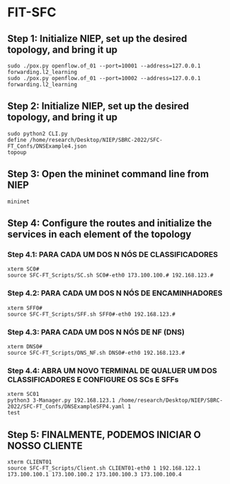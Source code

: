 # FIT-SFC

## Step 1: Initialize NIEP, set up the desired topology, and bring it up
    sudo ./pox.py openflow.of_01 --port=10001 --address=127.0.0.1 forwarding.l2_learning
    sudo ./pox.py openflow.of_01 --port=10002 --address=127.0.0.1 forwarding.l2_learning

## Step 2: Initialize NIEP, set up the desired topology, and bring it up
    sudo python2 CLI.py
    define /home/research/Desktop/NIEP/SBRC-2022/SFC-FT_Confs/DNSExample4.json
    topoup
	
## Step 3: Open the mininet command line from NIEP
    mininet

## Step 4: Configure the routes and initialize the services in each element of the topology

### Step 4.1: PARA CADA UM DOS N NÓS DE CLASSIFICADORES
    xterm SC0#
    source SFC-FT_Scripts/SC.sh SC0#-eth0 173.100.100.# 192.168.123.#

### Step 4.2: PARA CADA UM DOS N NÓS DE ENCAMINHADORES
    xterm SFF0#
    source SFC-FT_Scripts/SFF.sh SFF0#-eth0 192.168.123.#

### Step 4.3: PARA CADA UM DOS N NÓS DE NF (DNS)
    xterm DNS0#
    source SFC-FT_Scripts/DNS_NF.sh DNS0#-eth0 192.168.123.#

### Step 4.4: ABRA UM NOVO TERMINAL DE QUALUER UM DOS CLASSIFICADORES E CONFIGURE OS SCs E SFFs
    xterm SC01
    python3 3-Manager.py 192.168.123.1 /home/research/Desktop/NIEP/SBRC-2022/SFC-FT_Confs/DNSExampleSFP4.yaml 1
    test

## Step 5: FINALMENTE, PODEMOS INICIAR O NOSSO CLIENTE
    xterm CLIENT01
    source SFC-FT_Scripts/Client.sh CLIENT01-eth0 1 192.168.122.1 173.100.100.1 173.100.100.2 173.100.100.3 173.100.100.4
